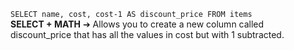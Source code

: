 ``SELECT name, cost, cost-1 AS discount_price FROM items``  
**SELECT + MATH** ➔ Allows you to create a new column called discount_price that has all the values in cost but with 1 subtracted.  